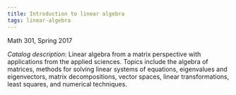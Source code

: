 ```yaml
---
title: Introduction to linear algebra
tags: linear-algebra
---
```


Math 301, Spring 2017<!--more-->

*Catalog description*: Linear algebra from a matrix perspective with applications from the applied sciences. Topics include the algebra of matrices, methods for solving linear systems of equations, eigenvalues and eigenvectors, matrix decompositions, vector spaces, linear transformations, least squares, and numerical techniques.
